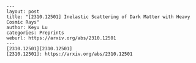     ---
    layout: post
    title: "[2310.12501] Inelastic Scattering of Dark Matter with Heavy Cosmic Rays"
    author: Keyu Lu
    categories: Preprints
    weburl: https://arxiv.org/abs/2310.12501
    ---
    [2310.12501][2310.12501]
    [2310.12501]: https://arxiv.org/abs/2310.12501
